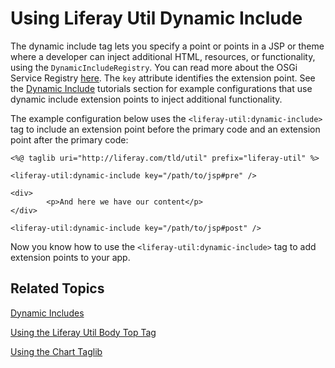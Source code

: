 # Using Liferay Util Dynamic Include [](id=using-liferay-util-dynamic-include)

The dynamic include tag lets you specify a point or points in a JSP or theme 
where a developer can inject additional HTML, resources, or functionality, using 
the `DynamicIncludeRegistry`. You can read more about the OSGi Service Registry 
[here](http://docs.spring.io/osgi/docs/current/reference/html/service-registry.html). 
The `key` attribute identifies the extension point. See the 
[Dynamic Include](/develop/tutorials/-/knowledge_base/7-1/dynamic-includes) 
tutorials section for example configurations that use dynamic include extension 
points to inject additional functionality. 

The example configuration below uses the `<liferay-util:dynamic-include>` tag to 
include an extension point before the primary code and an extension point after 
the primary code:

    <%@ taglib uri="http://liferay.com/tld/util" prefix="liferay-util" %>
    
    <liferay-util:dynamic-include key="/path/to/jsp#pre" />
    
    <div>
            <p>And here we have our content</p>
    </div>
    
    <liferay-util:dynamic-include key="/path/to/jsp#post" />
    
Now you know how to use the `<liferay-util:dynamic-include>` tag to add 
extension points to your app. 
    
## Related Topics [](id=related-topics)

[Dynamic Includes](/develop/tutorials/-/knowledge_base/7-1/dynamic-includes)

[Using the Liferay Util Body Top Tag](/develop/tutorials/-/knowledge_base/7-1/using-liferay-util-body-top)

[Using the Chart Taglib](/develop/tutorials/-/knowledge_base/7-1/using-the-chart-taglib-in-your-portlets)